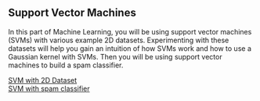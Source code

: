 ## Support Vector Machines

In this part of Machine Learning, you will be using support vector machines (SVMs) with various example 2D datasets. Experimenting with these datasets
will help you gain an intuition of how SVMs work and how to use a Gaussian kernel with SVMs. Then you will be using support vector machines to build a spam classifier.

[SVM with 2D Dataset](https://github.com/sanket1012/Coursera-Machine-Learning/tree/master/Excercise%206-%20Support%20Vector%20Machines/SVM%20with%202D%20Dataset)  
[SVM with spam classifier](https://github.com/sanket1012/Coursera-Machine-Learning/tree/master/Excercise%206-%20Support%20Vector%20Machines/SVM%20with%20Spam%20Classifier)
